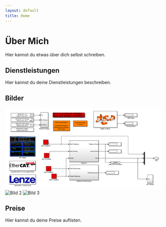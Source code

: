 ```yaml
---
layout: default
title: Home
---
```


# Über Mich

Hier kannst du etwas über dich selbst schreiben.

## Dienstleistungen

Hier kannst du deine Dienstleistungen beschreiben.

## Bilder

![Bild 1](/assets/1.png)
![Bild 2](/pfad/zum/bild2.jpg)
![Bild 3](/pfad/zum/bild3.jpg)

## Preise

Hier kannst du deine Preise auflisten.
